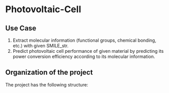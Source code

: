 # Photovoltaic-Cell

## Use Case
1. Extract molecular information (functional groups, chemical bonding, etc.) with given SMILE_str.
2. Predict photovoltaic cell performance of given material by predicting its power conversion efficiency according to its molecular information.

## Organization of the project
The project has the following structure:
